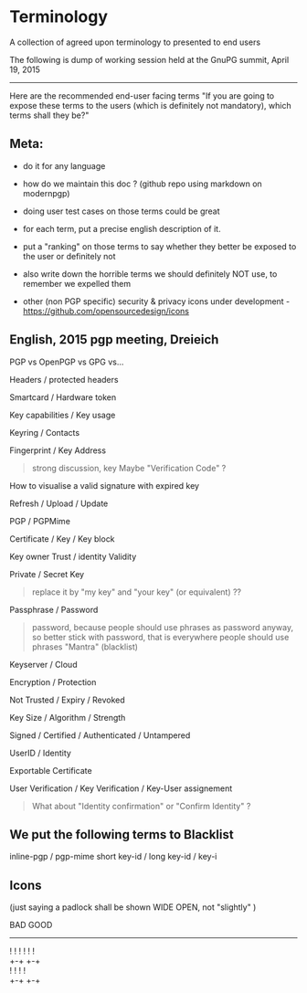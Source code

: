 Terminology
===========

A collection of agreed upon terminology to presented to end users


The following is dump of working session held at the GnuPG summit, April 19, 2015


-----------------------------------------

Here are the recommended end-user facing terms
"If you are going to expose these terms to the users (which is definitely not mandatory), which terms shall they be?"

Meta:
-----

- do it for any language
- how do we maintain this doc ? (github repo using markdown on modernpgp)
- doing user test cases on those terms could be great
- for each term, put a precise english description of it.
- put a "ranking" on those terms to say whether they better be exposed to the user or definitely not
- also write down the horrible terms we should definitely NOT use, to remember we expelled them

- other (non PGP specific) security & privacy icons under development - https://github.com/opensourcedesign/icons

English, 2015 pgp meeting, Dreieich
-----------------------------------

PGP vs OpenPGP vs GPG vs...

Headers / protected headers

Smartcard / Hardware token 

Key capabilities / Key usage

Keyring / Contacts 

Fingerprint / Key Address
> strong discussion, key
> Maybe "Verification Code" ?

How to visualise a valid signature with expired key

Refresh / Upload / Update 

PGP / PGPMime

Certificate / Key / Key block

Key owner Trust / identity Validity

Private / Secret Key
 > replace it by "my key"  and "your key" (or equivalent) ??

Passphrase / Password 
 > password, 
 because people should use phrases as password anyway, 
 so better stick with password, that is everywhere people should use phrases
 "Mantra" (blacklist)

Keyserver / Cloud 

Encryption / Protection 

Not Trusted / Expiry / Revoked

Key Size / Algorithm / Strength

Signed / Certified / Authenticated / Untampered 

UserID / Identity

Exportable Certificate 

User Verification / Key Verification / Key-User assignement 
> What about "Identity confirmation" or "Confirm Identity" ?

We put the following terms to Blacklist
---------------------------------------

inline-pgp / pgp-mime
short key-id / long key-id / key-i




Icons
-----


(just saying
a padlock shall be shown WIDE OPEN, not "slightly" )

BAD   GOOD 
---     ---
! !     ! !
!       !  
+-+   +-+  
! !   ! !  
+-+   +-+  




